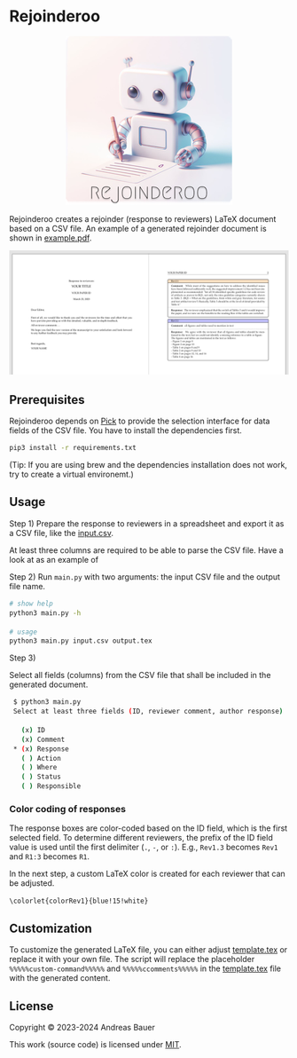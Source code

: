 # Rejoinderoo

<p align="center"><img src="images/logo.png"></p>

Rejoinderoo creates a rejoinder (response to reviewers) LaTeX document based on a CSV file.
An example of a generated rejoinder document is shown in [example.pdf](./example.pdf).

<p align="center"><img src="images/screenshot.png"></p>

## Prerequisites

Rejoinderoo depends on [Pick](https://pypi.org/project/pick/) to provide the selection interface for
data fields of the CSV file.
You have to install the dependencies first.

```sh
pip3 install -r requirements.txt
```
(Tip: If you are using brew and the dependencies installation does not work, try to create a virtual environemt.) 

## Usage

Step 1) Prepare the response to reviewers in a spreadsheet and export it as a CSV file,
like the [input.csv](./input.csv).

At least three columns are required to be able to parse the CSV file.
Have a look at  as an example of

Step 2) Run `main.py` with two arguments: the input CSV file and the output file name.

```sh
# show help
python3 main.py -h

# usage
python3 main.py input.csv output.tex
```

Step 3)

Select all fields (columns) from the CSV file
that shall be included in the generated document.

```sh
 $ python3 main.py
 Select at least three fields (ID, reviewer comment, author response)

   (x) ID
   (x) Comment
 * (x) Response
   ( ) Action
   ( ) Where
   ( ) Status
   ( ) Responsible
```

### Color coding of responses

The response boxes are color-coded based on the ID field,
which is the first selected field.
To determine different reviewers, the prefix of the ID field value is used until the first delimiter (`.`, `-`, or `:`).
E.g., `Rev1.3` becomes `Rev1` and `R1:3` becomes `R1`.

In the next step, a custom LaTeX color is created for each reviewer that can be adjusted.

`\colorlet{colorRev1}{blue!15!white}`

## Customization

To customize the generated LaTeX file, you can either adjust [template.tex](./template.tex) or replace it with your own file.
The script will replace the placeholder `%%%%%custom-command%%%%%` and `%%%%%ccomments%%%%%` in the [template.tex](./template.tex) file with the generated content.

## License

Copyright © 2023-2024 Andreas Bauer

This work (source code) is licensed under  [MIT](./LICENSE).
